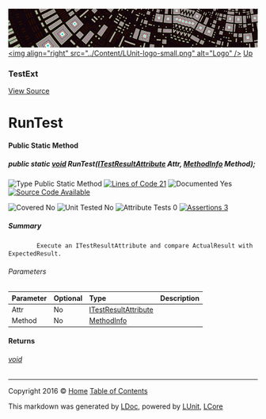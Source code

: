 ![](../Content/LUnit-banner-small.png "")
[&lt;img align=&quot;right&quot; src=&quot;../Content/LUnit-logo-small.png&quot; alt=&quot;Logo&quot; /&gt;](../../README.md)
[Up](TestExt.md)

### TestExt
[View Source](../Extensions/TestExt.cs)

# RunTest

#### Public Static Method

##### public static <a href="https://msdn.microsoft.com/en-us/library/system.void.aspx" alt="">void</a> RunTest(<a href="" alt="" target="_blank">ITestResultAttribute</a> Attr, <a href="https://msdn.microsoft.com/en-us/library/system.reflection.methodinfo.aspx" alt="">MethodInfo</a> Method);

![Type Public Static Method](http://b.repl.ca/v1/Type-Public%20Static%20Method-blue.png "") [![Lines of Code 21](http://b.repl.ca/v1/Lines%20of%20Code-21-blue.png "")](../Extensions/TestExt.cs#L58)    ![Documented Yes](http://b.repl.ca/v1/Documented-Yes-brightgreen.png "") [![Source Code Available](http://b.repl.ca/v1/Source%20Code-Available-brightgreen.png "")](../Extensions/TestExt.cs#L58)

![Covered No](http://b.repl.ca/v1/Covered-No-red.png "") ![Unit Tested No](http://b.repl.ca/v1/Unit%20Tested-No-lightgrey.png "") ![Attribute Tests 0](http://b.repl.ca/v1/Attribute%20Tests-0-lightgrey.png "") [![Assertions 3](http://b.repl.ca/v1/Assertions-3-brightgreen.png "")](../Extensions/TestExt.cs)

##### Summary

            Execute an ITestResultAttribute and compare ActualResult with ExpectedResult.
            

###### Parameters

Parameter | Optional | Type | Description
:---  | :---  | :---  | :--- 
Attr | No | <a href="" alt="" target="_blank">ITestResultAttribute</a> | 
Method | No | [MethodInfo](https://msdn.microsoft.com/en-us/library/system.reflection.methodinfo.aspx) | 


#### Returns

###### [void](https://msdn.microsoft.com/en-us/library/system.void.aspx)



---

Copyright 2016 &copy; [Home](../../README.md) [Table of Contents](../../TableOfContents.md)

This markdown was generated by [LDoc](https://github.com/CodeSingularity/LDoc), powered by [LUnit](https://github.com/CodeSingularity/LUnit), [LCore](https://github.com/CodeSingularity/LCore)
